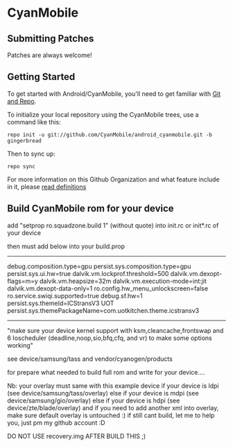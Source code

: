 CyanMobile
===========

Submitting Patches
------------------
Patches are always welcome!

Getting Started
---------------

To get started with Android/CyanMobile, you'll need to get
familiar with [Git and Repo](http://source.android.com/download/using-repo).

To initialize your local repository using the CyanMobile trees, use a command like this:

    repo init -u git://github.com/CyanMobile/android_cyanmobile.git -b gingerbread

Then to sync up:

    repo sync

For more information on this Github Organization and what feature include in it, 
please [read definitions](https://github.com/CyanMobile/android_cyanmobile/blob/gingerbread/Definitions.txt)



Build CyanMobile rom for your device
------------------------------------

add "setprop ro.squadzone.build 1" (without quote) into init.rc or init*.rc of your device

then must add below into your build.prop
*******************************************
debug.composition.type=gpu
persist.sys.composition.type=gpu
persist.sys.ui.hw=true
dalvik.vm.lockprof.threshold=500
dalvik.vm.dexopt-flags=m=y
dalvik.vm.heapsize=32m
dalvik.vm.execution-mode=int:jit
dalvik.vm.dexopt-data-only=1
ro.config.hw_menu_unlockscreen=false
ro.service.swiqi.supported=true
debug.sf.hw=1
persist.sys.themeId=ICStransV3 UOT
persist.sys.themePackageName=com.uotkitchen.theme.icstransv3
************************************************************

"make sure your device kernel support with ksm,cleancache,frontswap and 
6 Ioscheduler (deadline,noop,sio,bfq,cfq, and vr) to make some options working"

see device/samsung/tass and vendor/cyanogen/products

for prepare what needed to build full rom
and write for your device....

Nb: your overlay must same with this example device 
if your device is ldpi (see device/samsung/tass/overlay)
else if your device is mdpi (see device/samsung/gio/overlay)
else if your device is hdpi (see device/zte/blade/overlay)
and if you need to add another xml into overlay, make sure default overlay is untouched :)
if still cant build, let me to help you, just pm my github account :D

DO NOT USE recovery.img AFTER BUILD THIS ;)
